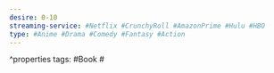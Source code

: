 ```yaml
---
desire: 0-10
streaming-service: #Netflix #CrunchyRoll #AmazonPrime #Hulu #HBO
type: #Anime #Drama #Comedy #Fantasy #Action
---
```

^properties
tags: #Book #